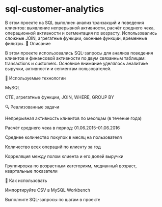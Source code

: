 # sql-customer-analytics
В этом проекте на SQL выполнен анализ транзакций и поведения клиентов: выявление непрерывной активности, расчёт среднего чека, операционной активности и сегментация по возрасту. Использовались сложные JOIN, агрегатные функции, оконные функции, временные фильтры.
📅 Описание

В этом проекте использовались SQL-запросы для анализа поведения клиентов и финансовой активности по двум связанным таблицам: transactions и customers. Основное внимание уделялось аналитике выручки, активности и сегментам пользователей.

🔢 Используемые технологии

MySQL

CTE, агрегатные функции, JOIN, WHERE, GROUP BY

🔍 Реализованные задачи

Непрерывная активность клиентов по месяцам (в течение года)

Расчёт среднего чека в период: 01.06.2015–01.06.2016

Среднее количество покупок в месяц на пользователя

Количество всех операций по клиенту за год

Корреляция между полом клиента и его долей выручки

Группировка по возрастным категориям, медианный возраст, квартальные показатели

🔄 Как использовать

Импортируйте CSV в MySQL Workbench

Выполните SQL-запросы по шагам в проекте


